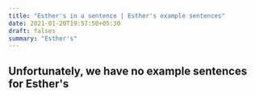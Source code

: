 ```yaml
---
title: "Esther's in a sentence | Esther's example sentences"
date: 2021-01-20T19:57:50+05:30
draft: falses
summary: "Esther's"
---
```

## Unfortunately, we have no example sentences for Esther's                 
